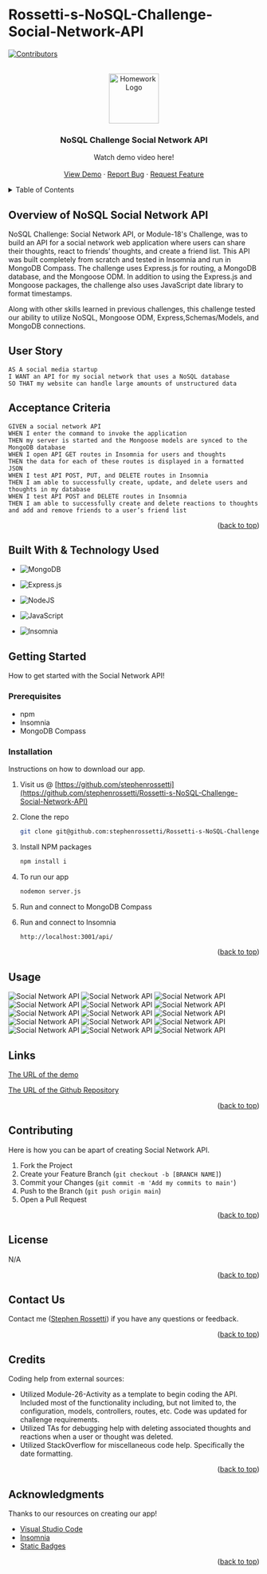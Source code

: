 # Rossetti-s-NoSQL-Challenge-Social-Network-API

<a name="readme-top"></a>

[![Contributors][contributors-shield]][contributors-url]

<br />
<div align="center">
<a href="https://github.com/stephenrossetti/Rossetti-s-NoSQL-Challenge-Social-Network-API">
<img src="./public/images/NoSQL.png" alt="Homework Logo" width="100" height="100">
</a>

<h3 align="r">NoSQL Challenge Social Network API</h3>
<p align="center">
    Watch demo video here!
<br />

<br />
<a href="https://drive.google.com/file/d/1NkRFCykr_PVfF-NlXsFeVY7Ua7NmY0jT/view">View Demo</a>
    ·
<a href="https://github.com/stephenrossetti/Rossetti-s-NoSQL-Challenge-Social-Network-API/issues">Report Bug</a>
    ·
<a href="https://github.com/stephenrossetti/Rossetti-s-NoSQL-Challenge-Social-Network-API/issues">Request Feature</a>
  </p>
</div>


<details>
<summary>Table of Contents</summary>
<ol>
<li><a href="#overview-of-nosql-social-network-api">Overview of NoSQL Social Network API</a></li>
<li><a href="#user-story">User Story</a></li>
<li><a href="#acceptance-criteria">Acceptance Criteria</a></li>
<li><a href="#getting-started">Getting Started</a><li>
<ul>
<li><a href="#prerequisites">Prerequisites</a></li>
<li><a href="#installation">Installation</a></li>
</ul>
</li>
<li><a href="#built-with-&-technology-used">Technology Used</a></li>
<li><a href="#usage">Usage</a></li>
<li><a href="#links">Links</a></li>
<li><a href="#contributing">Contributing</a></li>
<li><a href="#license">License</a></li>
<li><a href="#contact-us">Contact Us </a></li>
<li><a href="#credits">Credits</a></li>
<li><a href="#acknowledgments">Acknowledgments</a></li>
</ol>
</details>

## Overview of NoSQL Social Network API

NoSQL Challenge: Social Network API, or Module-18's Challenge, was to build an API for a social network web application where users can share their thoughts, react to friends’ thoughts, and create a friend list. This API was built completely from scratch and tested in Insomnia and run in MongoDB Compass. The challenge uses Express.js for routing, a MongoDB database, and the Mongoose ODM. In addition to using the Express.js and Mongoose packages, the challenge also uses JavaScript date library to format timestamps.

Along with other skills learned in previous challenges, this challenge tested our ability to utilize NoSQL, Mongoose ODM, Express,Schemas/Models, and MongoDB connections.

## User Story

```
AS A social media startup
I WANT an API for my social network that uses a NoSQL database
SO THAT my website can handle large amounts of unstructured data
```

## Acceptance Criteria

```
GIVEN a social network API
WHEN I enter the command to invoke the application
THEN my server is started and the Mongoose models are synced to the MongoDB database
WHEN I open API GET routes in Insomnia for users and thoughts
THEN the data for each of these routes is displayed in a formatted JSON
WHEN I test API POST, PUT, and DELETE routes in Insomnia
THEN I am able to successfully create, update, and delete users and thoughts in my database
WHEN I test API POST and DELETE routes in Insomnia
THEN I am able to successfully create and delete reactions to thoughts and add and remove friends to a user’s friend list
```

<p align="right">(<a href="#readme-top">back to top</a>)</p>

## Built With & Technology Used

- ![MongoDB](https://img.shields.io/badge/MongoDB-4EA94B?style=for-the-badge&logo=mongodb&logoColor=white)

- ![Express.js](https://img.shields.io/badge/express.js-%23404d59.svg?style=for-the-badge&logo=express&logoColor=%2361DAFB)

- ![NodeJS](https://img.shields.io/badge/node.js-6DA55F?style=for-the-badge&logo=node.js&logoColor=white)

- ![JavaScript](https://img.shields.io/badge/javascript-%23323330.svg?style=for-the-badge&logo=javascript&logoColor=%23F7DF1E)

- ![Insomnia](https://img.shields.io/badge/Insomnia-black?style=for-the-badge&logo=insomnia&logoColor=5849BE)

## Getting Started

How to get started with the Social Network API!

### Prerequisites

- npm
- Insomnia
- MongoDB Compass

### Installation

Instructions on how to download our app.

1. Visit us @ [https://github.com/stephenrossetti](https://github.com/stephenrossetti/Rossetti-s-NoSQL-Challenge-Social-Network-API)
2. Clone the repo
   ```sh
   git clone git@github.com:stephenrossetti/Rossetti-s-NoSQL-Challenge-Social-Network-API.git
   ```
3. Install NPM packages

   ```sh
   npm install i
   ```

4. To run our app

   ```sh
   nodemon server.js
   ```

5. Run and connect to MongoDB Compass

6. Run and connect to Insomnia 

   ```sh
   http://localhost:3001/api/
   ```

<p align="right">(<a href="#readme-top">back to top</a>)</p>

## Usage

![Social Network API](./public/images/Find%20All%20Users.png)
![Social Network API](./public/images/Find%20User%20by%20ID.png)
![Social Network API](./public/images/Create%20User.png)
![Social Network API](./public/images/Delete%20User.png)
![Social Network API](./public/images/Update%20User.png)
![Social Network API](./public/images/Add%20Friend.png)
![Social Network API](./public/images/Remove%20Friend.png)
![Social Network API](./public/images/Find%20All%20Thoughts.png)
![Social Network API](./public/images/Find%20Thought%20by%20ID.png)
![Social Network API](./public/images/Create%20Thought.png)
![Social Network API](./public/images/Delete%20Thought.png)
![Social Network API](./public/images/Update%20Thought.png)
![Social Network API](./public/images/Add%20Reaction.png)
![Social Network API](./public/images/Reaction%20Removed.png)
![Social Network API](./public/images/MongoDB%20Compass.png)

## Links
[The URL of the demo](https://drive.google.com/file/d/1NkRFCykr_PVfF-NlXsFeVY7Ua7NmY0jT/view)

[The URL of the Github Repository](https://github.com/stephenrossetti/Rossetti-s-NoSQL-Challenge-Social-Network-API)

<p align="right">(<a href="#readme-top">back to top</a>)</p>

## Contributing

Here is how you can be apart of creating Social Network API.

1. Fork the Project
2. Create your Feature Branch (`git checkout -b [BRANCH NAME]`)
3. Commit your Changes (`git commit -m 'Add my commits to main'`)
4. Push to the Branch (`git push origin main`)
5. Open a Pull Request

<p align="right">(<a href="#readme-top">back to top</a>)</p>

## License

N/A

<p align="right">(<a href="#readme-top">back to top</a>)</p>

## Contact Us

Contact me ([Stephen Rossetti](https://github.com/stephenrossetti)) if you have any questions or feedback.

<p align="right">(<a href="#readme-top">back to top</a>)</p>

## Credits

Coding help from external sources:

- Utilized Module-26-Activity as a template to begin coding the API. Included most of the functionality including, but not limited to, the configuration, models, controllers, routes, etc. Code was updated for challenge requirements.
- Utilized TAs for debugging help with deleting associated thoughts and reactions when a user or thought was deleted.
- Utilized StackOverflow for miscellaneous code help. Specifically the date formatting.

<p align="right">(<a href="#readme-top">back to top</a>)</p>

## Acknowledgments

Thanks to our resources on creating our app!

- [Visual Studio Code](https://code.visualstudio.com/)
- [Insomnia](https://img.shields.io/badge/Insomnia-black?style=for-the-badge&logo=insomnia&logoColor=5849BE)
- [Static Badges](https://shields.io/badges)

<p align="right">(<a href="#readme-top">back to top</a>)</p>

[contributors-shield]:https://img.shields.io/badge/CONTRIBUTORS%20--4?style=for-the-badge&logo=gitlab&labelColor=WHITE
[contributors-url]: https://github.com/stephenrossetti/Rossetti-s-NoSQL-Challenge-Social-Network-API/graphs/contributors
